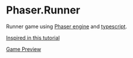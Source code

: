 Phaser.Runner
=============

Runner game using [Phaser engine](http://phaser.io/) and [typescript](http://www.typescriptlang.org/).

[Inspired in this tutorial](https://academy.zenva.com/product/html5-mobile-game-development-with-phaser/)

[Game Preview](http://phaserrunner.azurewebsites.net/)
